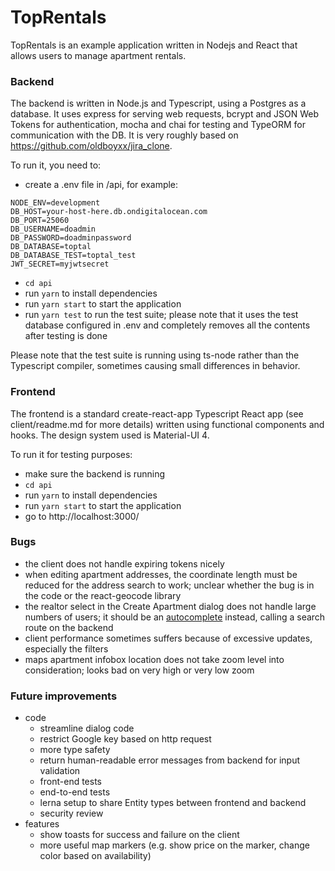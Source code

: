 # TopRentals

TopRentals is an example application written in Nodejs and React that allows users to manage apartment rentals.

### Backend

The backend is written in Node.js and Typescript, using a Postgres as a database. It uses express for serving web requests, bcrypt and JSON Web Tokens for authentication, mocha and chai for testing and TypeORM for communication with the DB. It is very roughly based on https://github.com/oldboyxx/jira_clone.

To run it, you need to:

- create a .env file in /api, for example:

```
NODE_ENV=development
DB_HOST=your-host-here.db.ondigitalocean.com
DB_PORT=25060
DB_USERNAME=doadmin
DB_PASSWORD=doadminpassword
DB_DATABASE=toptal
DB_DATABASE_TEST=toptal_test
JWT_SECRET=myjwtsecret
```

- `cd api`
- run `yarn` to install dependencies
- run `yarn start` to start the application
- run `yarn test` to run the test suite; please note that it uses the test database configured in .env and completely removes all the contents after testing is done

Please note that the test suite is running using ts-node rather than the Typescript compiler, sometimes causing small differences in behavior.

### Frontend

The frontend is a standard create-react-app Typescript React app (see client/readme.md for more details) written using functional components and hooks. The design system used is Material-UI 4.

To run it for testing purposes:

- make sure the backend is running
- `cd api`
- run `yarn` to install dependencies
- run `yarn start` to start the application
- go to http://localhost:3000/

### Bugs

- the client does not handle expiring tokens nicely
- when editing apartment addresses, the coordinate length must be reduced for the address search to work; unclear whether the bug is in the code or the react-geocode library
- the realtor select in the Create Apartment dialog does not handle large numbers of users; it should be an [autocomplete](https://material-ui.com/components/autocomplete/) instead, calling a search route on the backend
- client performance sometimes suffers because of excessive updates, especially the filters
- maps apartment infobox location does not take zoom level into consideration; looks bad on very high or very low zoom

### Future improvements

- code
  - streamline dialog code
  - restrict Google key based on http request
  - more type safety
  - return human-readable error messages from backend for input validation
  - front-end tests
  - end-to-end tests
  - lerna setup to share Entity types between frontend and backend
  - security review
- features
  - show toasts for success and failure on the client
  - more useful map markers (e.g. show price on the marker, change color based on availability)
